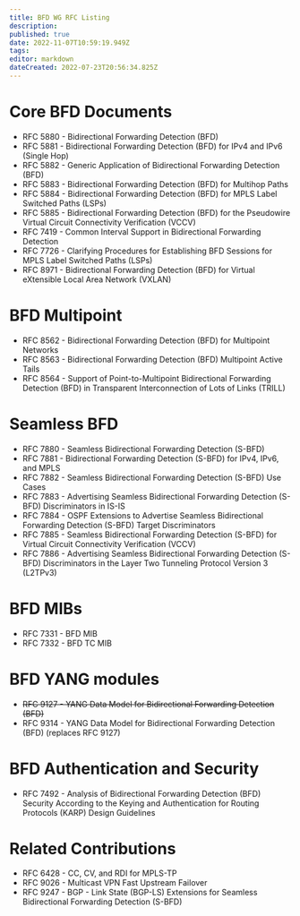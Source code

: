 ```yaml
---
title: BFD WG RFC Listing
description: 
published: true
date: 2022-11-07T10:59:19.949Z
tags: 
editor: markdown
dateCreated: 2022-07-23T20:56:34.825Z
---
```


# Core BFD Documents

* RFC 5880 - Bidirectional Forwarding Detection (BFD)
* RFC 5881 - Bidirectional Forwarding Detection (BFD) for IPv4 and IPv6 (Single Hop)
* RFC 5882 - Generic Application of Bidirectional Forwarding Detection (BFD)
* RFC 5883 - Bidirectional Forwarding Detection (BFD) for Multihop Paths
* RFC 5884 - Bidirectional Forwarding Detection (BFD) for MPLS Label Switched Paths (LSPs)
* RFC 5885 - Bidirectional Forwarding Detection (BFD) for the Pseudowire Virtual Circuit Connectivity Verification (VCCV)
* RFC 7419 - Common Interval Support in Bidirectional Forwarding Detection
* RFC 7726 - Clarifying Procedures for Establishing BFD Sessions for MPLS Label Switched Paths (LSPs)
* RFC 8971 - Bidirectional Forwarding Detection (BFD) for Virtual eXtensible Local Area Network (VXLAN)

# BFD Multipoint

* RFC 8562 - Bidirectional Forwarding Detection (BFD) for Multipoint Networks
* RFC 8563 - Bidirectional Forwarding Detection (BFD) Multipoint Active Tails
* RFC 8564 - Support of Point-to-Multipoint Bidirectional Forwarding Detection (BFD) in Transparent Interconnection of Lots of Links (TRILL)

# Seamless BFD

* RFC 7880 - Seamless Bidirectional Forwarding Detection (S-BFD)
* RFC 7881 - Bidirectional Forwarding Detection (S-BFD) for IPv4, IPv6, and MPLS
* RFC 7882 - Seamless Bidirectional Forwarding Detection (S-BFD) Use Cases
* RFC 7883 - Advertising Seamless Bidirectional Forwarding Detection (S-BFD) Discriminators in IS-IS
* RFC 7884 - OSPF Extensions to Advertise Seamless Bidirectional Forwarding Detection (S-BFD) Target Discriminators
* RFC 7885 - Seamless Bidirectional Forwarding Detection (S-BFD) for Virtual Circuit Connectivity Verification (VCCV)
* RFC 7886 - Advertising Seamless Bidirectional Forwarding Detection (S-BFD) Discriminators in the Layer Two Tunneling Protocol Version 3 (L2TPv3)

# BFD MIBs

* RFC 7331 - BFD MIB
* RFC 7332 - BFD TC MIB

# BFD YANG modules

* ~~RFC 9127 - YANG Data Model for Bidirectional Forwarding Detection (BFD)~~
* RFC 9314 - YANG Data Model for Bidirectional Forwarding Detection (BFD) (replaces RFC 9127)

# BFD Authentication and Security

* RFC 7492 - Analysis of Bidirectional Forwarding Detection (BFD) Security According to the Keying and Authentication for Routing Protocols (KARP) Design Guidelines

# Related Contributions

* RFC 6428 - CC, CV, and RDI for MPLS-TP
* RFC 9026 - Multicast VPN Fast Upstream Failover
* RFC 9247 -  BGP - Link State (BGP-LS) Extensions for Seamless Bidirectional
                      Forwarding Detection (S-BFD)